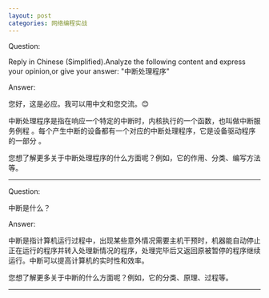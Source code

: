 ```yaml
---
layout: post
categories: 网络编程实战
---
```

Question:

Reply in Chinese (Simplified).Analyze the following content and express your opinion,or give your answer:
"中断处理程序"

Answer:

您好，这是必应。我可以用中文和您交流。😊

中断处理程序是指在响应一个特定的中断时，内核执行的一个函数，也叫做中断服务例程 。每个产生中断的设备都有一个对应的中断处理程序，它是设备驱动程序的一部分 。

您想了解更多关于中断处理程序的什么方面呢？例如，它的作用、分类、编写方法等。


<hr/>

Question:

中断是什么？

Answer:

中断是指计算机运行过程中，出现某些意外情况需要主机干预时，机器能自动停止正在运行的程序并转入处理新情况的程序，处理完毕后又返回原被暂停的程序继续运行。中断可以提高计算机的实时性和效率。

您想了解更多关于中断的什么方面呢？例如，它的分类、原理、过程等。


<hr/>

